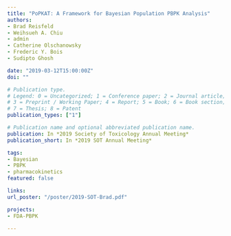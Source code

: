 ```yaml
---
title: "PoPKAT: A Framework for Bayesian Population PBPK Analysis"
authors:
- Brad Reisfeld
- Weihsueh A. Chiu
- admin
- Catherine Olschanowsky
- Frederic Y. Bois
- Sudipto Ghosh

date: "2019-03-12T15:00:00Z"
doi: ""

# Publication type.
# Legend: 0 = Uncategorized; 1 = Conference paper; 2 = Journal article;
# 3 = Preprint / Working Paper; 4 = Report; 5 = Book; 6 = Book section;
# 7 = Thesis; 8 = Patent
publication_types: ["1"]

# Publication name and optional abbreviated publication name.
publication: In *2019 Society of Toxicology Annual Meeting*
publication_short: In *2019 SOT Annual Meeting*

tags:
- Bayesian
- PBPK
- pharmacokinetics
featured: false

links:
url_poster: "/poster/2019-SOT-Brad.pdf"

projects:
- FDA-PBPK

---
```

